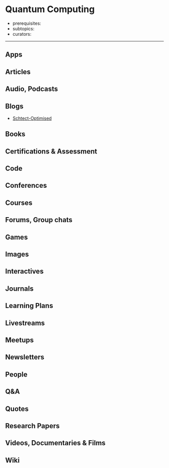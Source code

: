 # Quantum Computing

- prerequisites:
- subtopics:
- curators:

------

## Apps

## Articles

## Audio, Podcasts

## Blogs

- [Schtect-Optimised](http://www.scottaaronson.com/blog/)

## Books

## Certifications & Assessment

## Code

## Conferences

## Courses

## Forums, Group chats

## Games

## Images

## Interactives

## Journals

## Learning Plans

## Livestreams

## Meetups

## Newsletters

## People

## Q&A

## Quotes

## Research Papers

## Videos, Documentaries & Films

## Wiki
